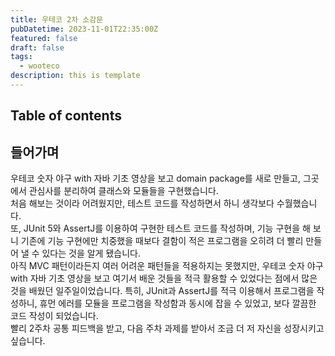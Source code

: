 ```yaml
---
title: 우테코 2차 소감문
pubDatetime: 2023-11-01T22:35:00Z
featured: false
draft: false
tags:
  - wooteco
description: this is template
---
```


## Table of contents

## 들어가며

우테코 숫자 야구 with 자바 기초 영상을 보고 domain package를 새로 만들고, 그곳에서 관심사를 분리하여 클래스와 모듈들을 구현했습니다.  
처음 해보는 것이라 어려웠지만, 테스트 코드를 작성하면서 하니 생각보다 수월했습니다.  
또, JUnit 5와 AssertJ를 이용하여 구현한 테스트 코드를 작성하며, 기능 구현을 해 보니 기존에 기능 구현에만 치중했을 때보다 결함이 적은 프로그램을 오히려 더 빨리 만들어 낼 수 있다는 것을 알게 됐습니다.  
아직 MVC 패턴이라든지 여러 어려운 패턴들을 적용하지는 못했지만, 우테코 숫자 야구 with 자바 기초 영상을 보고 여기서 배운 것들을 적극 활용할 수 있었다는 점에서 많은 것을 배웠던 일주일이었습니다.
특히, JUnit과 AssertJ를 적극 이용해서 프로그램을 작성하니, 휴먼 에러를 모듈을 프로그램을 작성함과 동시에 잡을 수 있었고, 보다 깔끔한 코드 작성이 되었습니다.  
빨리 2주차 공통 피드백을 받고, 다음 주차 과제를 받아서 조금 더 저 자신을 성장시키고 싶습니다.
